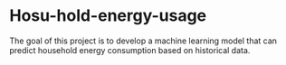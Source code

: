 # Hosu-hold-energy-usage
The goal of this project is to develop a machine learning model that can predict household energy consumption based on historical data. 
